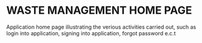 # WASTE MANAGEMENT HOME PAGE

Application home page illustrating the verious activities carried out, such as login into application, signing into application, forgot password e.c.t
